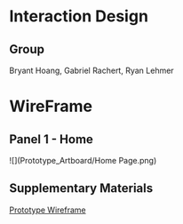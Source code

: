 # Interaction Design
## Group
Bryant Hoang, Gabriel Rachert, Ryan Lehmer

# WireFrame
## Panel 1 - Home
![](Prototype_Artboard/Home Page.png)

## Supplementary Materials
[Prototype Wireframe](https://xd.adobe.com/view/52b73d44-dec3-470c-885c-c0341847227d-07e4/)
